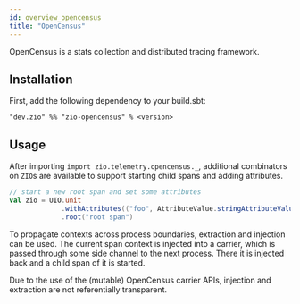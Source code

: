 ```yaml
---
id: overview_opencensus
title: "OpenCensus"
---
```


OpenCensus is a stats collection and distributed tracing framework.

## Installation

First, add the following dependency to your build.sbt:
```
"dev.zio" %% "zio-opencensus" % <version>
```

## Usage

After importing `import zio.telemetry.opencensus._`, additional combinators
on `ZIO`s are available to support starting child spans and adding attributes.

```scala
// start a new root span and set some attributes
val zio = UIO.unit
             .withAttributes(("foo", AttributeValue.stringAttributeValue("bar")))
             .root("root span")
```

To propagate contexts across process boundaries, extraction and injection can be
used. The current span context is injected into a carrier, which is passed
through some side channel to the next process. There it is injected back and a
child span of it is started.

Due to the use of the (mutable) OpenCensus carrier APIs, injection and extraction
are not referentially transparent.